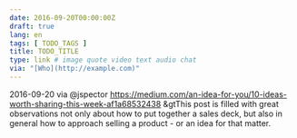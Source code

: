 ```yaml
---
date: 2016-09-20T00:00:00Z
draft: true
lang: en
tags: [ TODO_TAGS ]
title: TODO_TITLE
type: link # image quote video text audio chat
via: "[Who](http://example.com)"
---
```


2016-09-20 via @jspector
https://medium.com/an-idea-for-you/10-ideas-worth-sharing-this-week-af1a68532438
&gtThis post is filled with great observations not only about how to put together a sales deck, but also in general how to approach selling a product - or an idea for that matter.

